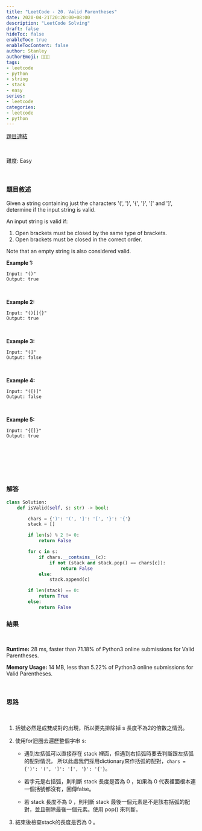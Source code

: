 ```yaml
---
title: "LeetCode - 20. Valid Parentheses"
date: 2020-04-21T20:20:00+08:00
description: "LeetCode Solving"
draft: false
hideToc: false
enableToc: true
enableTocContent: false
author: Stanley
authorEmoji: 👨🏻‍💻
tags:
- leetcode
- python
- string
- stack
- easy
series:
- leetcode
categories:
- leetcode
- python
---
```


[題目連結](https://leetcode.com/problems/valid-parentheses/)

<br/>

難度: Easy

<br/>

### 題目敘述
Given a string containing just the characters '(', ')', '{', '}', '[' and ']',
determine if the input string is valid.

An input string is valid if:

1. Open brackets must be closed by the same type of brackets.
2. Open brackets must be closed in the correct order.

Note that an empty string is also considered valid.

**Example 1:**
```
Input: "()"
Output: true
```

<br/>

**Example 2:**
```
Input: "()[]{}"
Output: true
```

<br/>

**Example 3:**
```
Input: "(]"
Output: false
```

<br/>

**Example 4:**
```
Input: "([)]"
Output: false
```

<br/>

**Example 5:**
```
Input: "{[]}"
Output: true
```

<br/><br/><br/><br/><br/>

### 解答

```Python
class Solution:
    def isValid(self, s: str) -> bool:

        chars = {')': '(', ']': '[', '}': '{'}
        stack = []

        if len(s) % 2 != 0:
            return False

        for c in s:
            if chars.__contains__(c):
                if not (stack and stack.pop() == chars[c]):
                    return False
            else:
                stack.append(c)

        if len(stack) == 0:
            return True
        else:
            return False
```

### 結果
<br/>

**Runtime:** 28 ms, faster than 71.18% of Python3 online submissions for Valid Parentheses.

**Memory Usage:** 14 MB, less than 5.22% of Python3 online submissions for Valid Parentheses.

<br/>

### 思路
<br/>

1. 括號必然是成雙成對的出現，所以要先排除掉 s 長度不為2的倍數之情況。

2. 使用for迴圈去遍歷整個字串 s:
   * 遇到左括弧可以直接存在 stack 裡面，但遇到右括弧時要去判斷跟左括弧的配對情況，
   所以此處我們採用dictionary來作括弧的配對，```chars = {')': '(', ']': '[', '}': '{'}```。

   * 若字元是右括弧，則判斷 stack 長度是否為 0 ，如果為 0 代表裡面根本連一個括號都沒有，回傳false。

   * 若 stack 長度不為 0 ，則判斷 stack 最後一個元素是不是該右括弧的配對，並且刪除最後一個元素。使用 pop() 來判斷。

3. 結束後檢查stack的長度是否為 0 。

